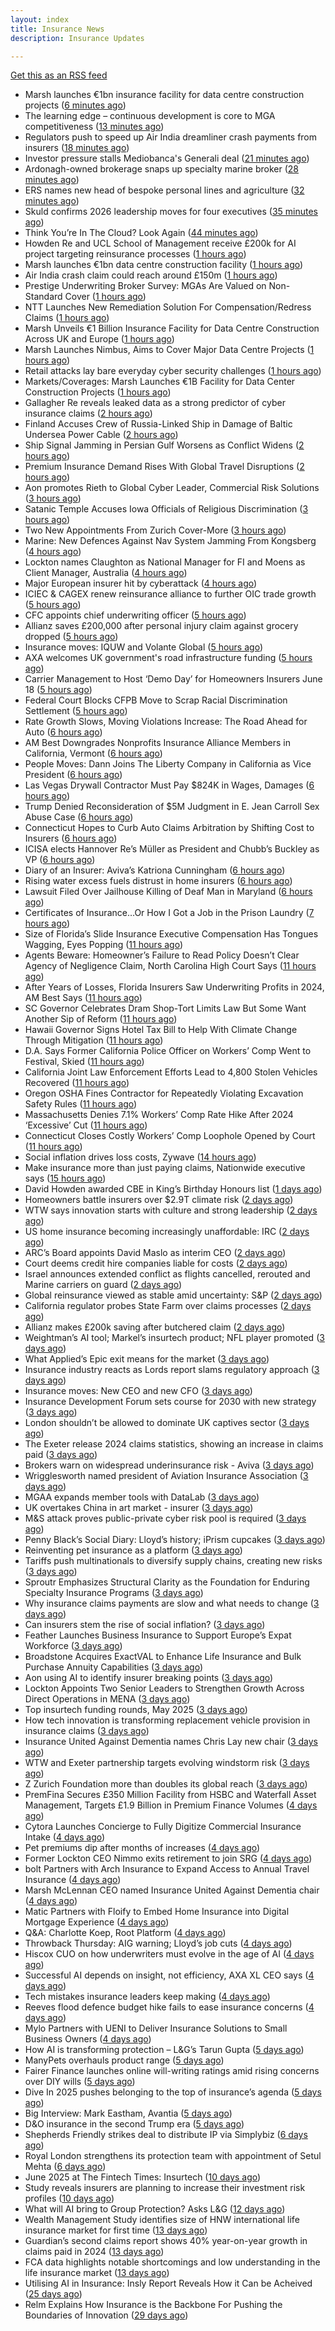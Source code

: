 ```yaml
---
layout: index
title: Insurance News
description: Insurance Updates

---
```


[Get this as an RSS feed](/insurance.rss)

<!-- news_marker starts -->
- Marsh launches €1bn insurance facility for data centre construction projects ([6 minutes ago](https://www.reinsurancene.ws/marsh-launches-e1bn-insurance-facility-for-data-centre-construction-projects/))
- The learning edge – continuous development is core to MGA competitiveness ([13 minutes ago](https://www.insurancebusinessmag.com/uk/news/columns/the-learning-edge--continuous-development-is-core-to-mga-competitiveness-539179.aspx))
- Regulators push to speed up Air India dreamliner crash payments from insurers ([18 minutes ago](https://www.insurancebusinessmag.com/uk/news/breaking-news/regulators-push-to-speed-up-air-india-dreamliner-crash-payments-from-insurers-539177.aspx))
- Investor pressure stalls Mediobanca's Generali deal ([21 minutes ago](https://www.insurancebusinessmag.com/uk/news/breaking-news/investor-pressure-stalls-mediobancas-generali-deal-539174.aspx))
- Ardonagh-owned brokerage snaps up specialty marine broker ([28 minutes ago](https://www.insurancebusinessmag.com/uk/news/marine/ardonaghowned-brokerage-snaps-up-specialty-marine-broker-539173.aspx))
- ERS names new head of bespoke personal lines and agriculture ([32 minutes ago](https://www.insurancebusinessmag.com/uk/news/breaking-news/ers-names-new-head-of-bespoke-personal-lines-and-agriculture-539172.aspx))
- Skuld confirms 2026 leadership moves for four executives ([35 minutes ago](https://www.insurancebusinessmag.com/uk/news/breaking-news/skuld-confirms-2026-leadership-moves-for-four-executives-539171.aspx))
- Think You’re In The Cloud? Look Again ([44 minutes ago](https://insurance-edge.net/2025/06/16/think-youre-in-the-cloud-look-again/))
- Howden Re and UCL School of Management receive £200k for AI project targeting reinsurance processes ([1 hours ago](https://www.reinsurancene.ws/howden-re-and-ucl-school-of-management-receive-200k-for-ai-project-targeting-reinsurance-processes/))
- Marsh launches €1bn data centre construction facility ([1 hours ago](https://www.postonline.co.uk/technology/7957944/marsh-launches-%E2%82%AC1bn-data-centre-construction-facility))
- Air India crash claim could reach around £150m ([1 hours ago](https://www.postonline.co.uk/commercial/7957943/air-india-crash-claim-could-reach-around-%C2%A3150m))
- Prestige Underwriting Broker Survey: MGAs Are Valued on Non-Standard Cover ([1 hours ago](https://insurance-edge.net/2025/06/16/prestige-underwriting-broker-survey-mgas-are-valued-on-non-standard-cover/))
- NTT Launches New Remediation Solution For Compensation/Redress Claims ([1 hours ago](https://insurance-edge.net/2025/06/16/ntt-launches-new-remediation-solution-for-compensation-redress-claims/))
- Marsh Unveils €1 Billion Insurance Facility for Data Centre Construction Across UK and Europe ([1 hours ago](https://www.insurtechinsights.com/marsh-unveils-e1-billion-insurance-facility-for-data-centre-construction-across-uk-and-europe/))
- Marsh Launches Nimbus, Aims to Cover Major Data Centre Projects ([1 hours ago](https://insurance-edge.net/2025/06/16/marsh-launches-nimbus-aims-to-cover-major-data-centre-projects/))
- Retail attacks lay bare everyday cyber security challenges ([1 hours ago](https://www.postonline.co.uk/commercial/7957940/retail-attacks-lay-bare-everyday-cyber-security-challenges))
- Markets/Coverages: Marsh Launches €1B Facility for Data Center Construction Projects ([1 hours ago](https://www.insurancejournal.com/news/international/2025/06/16/827884.htm))
- Gallagher Re reveals leaked data as a strong predictor of cyber insurance claims ([2 hours ago](https://www.reinsurancene.ws/gallagher-re-reveals-leaked-data-as-a-strong-predictor-of-cyber-insurance-claims/))
- Finland Accuses Crew of Russia-Linked Ship in Damage of Baltic Undersea Power Cable ([2 hours ago](https://www.insurancejournal.com/news/international/2025/06/16/827880.htm))
- Ship Signal Jamming in Persian Gulf Worsens as Conflict Widens ([2 hours ago](https://www.insurancejournal.com/news/international/2025/06/16/827874.htm))
- Premium Insurance Demand Rises With Global Travel Disruptions ([2 hours ago](https://www.insurancejournal.com/news/international/2025/06/16/827861.htm))
- Aon promotes Rieth to Global Cyber Leader, Commercial Risk Solutions ([3 hours ago](https://www.reinsurancene.ws/aon-promotes-rieth-to-global-cyber-leader-commercial-risk-solutions/))
- Satanic Temple Accuses Iowa Officials of Religious Discrimination ([3 hours ago](https://www.insurancejournal.com/news/midwest/2025/06/16/827081.htm))
- Two New Appointments From Zurich Cover-More ([3 hours ago](https://insurance-edge.net/2025/06/16/two-new-appointments-from-zurich-cover-more/))
- Marine: New Defences Against Nav System Jamming From Kongsberg ([4 hours ago](https://insurance-edge.net/2025/06/16/marine-new-defences-against-nav-system-jamming-from-kongsberg/))
- Lockton names Claughton as National Manager for FI and Moens as Client Manager, Australia ([4 hours ago](https://www.reinsurancene.ws/lockton-names-claughton-as-national-manager-for-fi-and-moens-as-client-manager-australia/))
- Major European insurer hit by cyberattack ([4 hours ago](https://www.insurancebusinessmag.com/uk/news/cyber/major-european-insurer-hit-by-cyberattack-539138.aspx))
- ICIEC & CAGEX renew reinsurance alliance to further OIC trade growth ([5 hours ago](https://www.reinsurancene.ws/iciec-cagex-renew-reinsurance-alliance-to-further-oic-trade-growth/))
- CFC appoints chief underwriting officer ([5 hours ago](https://www.insurancebusinessmag.com/uk/news/breaking-news/cfc-appoints-chief-underwriting-officer-539134.aspx))
- Allianz saves £200,000 after personal injury claim against grocery dropped ([5 hours ago](https://www.insurancebusinessmag.com/uk/news/legal-insights/allianz-saves-200000-after-personal-injury-claim-against-grocery-dropped-539133.aspx))
- Insurance moves: IQUW and Volante Global ([5 hours ago](https://www.insurancebusinessmag.com/uk/news/breaking-news/insurance-moves-iquw-and-volante-global-539130.aspx))
- AXA welcomes UK government's road infrastructure funding ([5 hours ago](https://www.insurancebusinessmag.com/uk/news/auto-motor/axa-welcomes-uk-governments-road-infrastructure-funding-539125.aspx))
- Carrier Management to Host ‘Demo Day’ for Homeowners Insurers June 18 ([5 hours ago](https://www.insurancejournal.com/news/national/2025/06/16/827719.htm))
- Federal Court Blocks CFPB Move to Scrap Racial Discrimination Settlement ([5 hours ago](https://www.insurancejournal.com/news/national/2025/06/16/827714.htm))
- Rate Growth Slows, Moving Violations Increase: The Road Ahead for Auto ([6 hours ago](https://www.insurancejournal.com/news/national/2025/06/16/827711.htm))
- AM Best Downgrades Nonprofits Insurance Alliance Members in California, Vermont ([6 hours ago](https://www.insurancejournal.com/news/west/2025/06/16/827690.htm))
- People Moves: Dann Joins The Liberty Company in California as Vice President ([6 hours ago](https://www.insurancejournal.com/news/west/2025/06/16/826676.htm))
- Las Vegas Drywall Contractor Must Pay $824K in Wages, Damages ([6 hours ago](https://www.insurancejournal.com/news/west/2025/06/16/827027.htm))
- Trump Denied Reconsideration of $5M Judgment in E. Jean Carroll Sex Abuse Case ([6 hours ago](https://www.insurancejournal.com/news/east/2025/06/16/827725.htm))
- Connecticut Hopes to Curb Auto Claims Arbitration by Shifting Cost to Insurers ([6 hours ago](https://www.insurancejournal.com/news/east/2025/06/16/827382.htm))
- ICISA elects Hannover Re’s Müller as President and Chubb’s Buckley as VP ([6 hours ago](https://www.reinsurancene.ws/icisa-elects-hannover-res-muller-as-president-and-chubbs-buckley-as-vp/))
- Diary of an Insurer: Aviva’s Katriona Cunningham ([6 hours ago](https://www.postonline.co.uk/claims/7957489/diary-of-an-insurer-aviva%E2%80%99s-katriona-cunningham))
- Rising water excess fuels distrust in home insurers ([6 hours ago](https://www.postonline.co.uk/personal/7957731/rising-water-excess-fuels-distrust-in-home-insurers))
- Lawsuit Filed Over Jailhouse Killing of Deaf Man in Maryland ([6 hours ago](https://www.insurancejournal.com/news/east/2025/06/16/827337.htm))
- Certificates of Insurance…Or How I Got a Job in the Prison Laundry ([7 hours ago](https://www.insurancejournal.com/magazines/mag-features/2025/06/16/826189.htm))
- Size of Florida’s Slide Insurance Executive Compensation Has Tongues Wagging, Eyes Popping ([11 hours ago](https://www.insurancejournal.com/magazines/mag-features/2025/06/16/827459.htm))
- Agents Beware: Homeowner’s Failure to Read Policy Doesn’t Clear Agency of Negligence Claim, North Carolina High Court Says ([11 hours ago](https://www.insurancejournal.com/magazines/mag-features/2025/06/16/827458.htm))
- After Years of Losses, Florida Insurers Saw Underwriting Profits in 2024, AM Best Says ([11 hours ago](https://www.insurancejournal.com/magazines/mag-features/2025/06/16/827457.htm))
- SC Governor Celebrates Dram Shop-Tort Limits Law But Some Want Another Sip of Reform ([11 hours ago](https://www.insurancejournal.com/magazines/mag-features/2025/06/16/827456.htm))
- Hawaii Governor Signs Hotel Tax Bill to Help With Climate Change Through Mitigation ([11 hours ago](https://www.insurancejournal.com/magazines/mag-features/2025/06/16/827455.htm))
- D.A. Says Former California Police Officer on Workers’ Comp Went to Festival, Skied ([11 hours ago](https://www.insurancejournal.com/magazines/mag-features/2025/06/16/827454.htm))
- California Joint Law Enforcement Efforts Lead to 4,800 Stolen Vehicles Recovered ([11 hours ago](https://www.insurancejournal.com/magazines/mag-features/2025/06/16/827453.htm))
- Oregon OSHA Fines Contractor for Repeatedly Violating Excavation Safety Rules ([11 hours ago](https://www.insurancejournal.com/magazines/mag-features/2025/06/16/827452.htm))
- Massachusetts Denies 7.1% Workers’ Comp Rate Hike After 2024 ‘Excessive’ Cut ([11 hours ago](https://www.insurancejournal.com/magazines/mag-features/2025/06/16/827451.htm))
- Connecticut Closes Costly Workers’ Comp Loophole Opened by Court ([11 hours ago](https://www.insurancejournal.com/magazines/mag-features/2025/06/16/827450.htm))
- Social inflation drives loss costs, Zywave ([14 hours ago](https://www.dig-in.com/news/social-inflation-drives-loss-costs-zywave))
- Make insurance more than just paying claims, Nationwide executive says ([15 hours ago](https://www.dig-in.com/news/make-insurance-more-than-paying-claims-nationwide-exec-says))
- David Howden awarded CBE in King’s Birthday Honours list ([1 days ago](https://www.postonline.co.uk/news/7957942/david-howden-awarded-cbe-in-king%E2%80%99s-birthday-honours-list))
- Homeowners battle insurers over $2.9T climate risk ([2 days ago](https://www.dig-in.com/articles/homeowners-battle-insurers-over-2-9t-climate-risk))
- WTW says innovation starts with culture and strong leadership ([2 days ago](https://www.insurancebusinessmag.com/uk/news/sme/wtw-says-innovation-starts-with-culture-and-strong-leadership-539078.aspx))
- US home insurance becoming increasingly unaffordable: IRC ([2 days ago](https://www.reinsurancene.ws/us-home-insurance-becoming-increasingly-unaffordable-irc/))
- ARC’s Board appoints David Maslo as interim CEO ([2 days ago](https://www.reinsurancene.ws/arcs-board-appoints-david-maslo-as-interim-ceo/))
- Court deems credit hire companies liable for costs ([2 days ago](https://www.postonline.co.uk/news/7957939/court-deems-credit-hire-companies-liable-for-costs))
- Israel announces extended conflict as flights cancelled, rerouted and Marine carriers on guard ([2 days ago](https://www.insurancebusinessmag.com/uk/news/breaking-news/israel-announces-extended-conflict-as-flights-cancelled-rerouted-and-marine-carriers-on-guard-539012.aspx))
- Global reinsurance viewed as stable amid uncertainty: S&P ([2 days ago](https://www.reinsurancene.ws/global-reinsurance-viewed-as-stable-amid-uncertainty-sp/))
- California regulator probes State Farm over claims processes ([2 days ago](https://www.dig-in.com/articles/california-regulator-probes-state-farm-over-claims-processes))
- Allianz makes £200k saving after butchered claim ([2 days ago](https://www.postonline.co.uk/market-access/claims-fraud/7957937/allianz-makes-%C2%A3200k-saving-after-butchered-claim))
- Weightman’s AI tool; Markel’s insurtech product; NFL player promoted ([3 days ago](https://www.postonline.co.uk/news/7957911/weightman%E2%80%99s-ai-tool-markel%E2%80%99s-insurtech-product-nfl-player-promoted))
- What Applied’s Epic exit means for the market ([3 days ago](https://www.postonline.co.uk/commercial/7957935/what-applied%E2%80%99s-epic-exit-means-for-the-market))
- Insurance industry reacts as Lords report slams regulatory approach ([3 days ago](https://www.insurancebusinessmag.com/uk/news/breaking-news/insurance-industry-reacts-as-lords-report-slams-regulatory-approach-538975.aspx))
- Insurance moves: New CEO and new CFO ([3 days ago](https://www.insurancebusinessmag.com/uk/news/breaking-news/insurance-moves-new-ceo-and-new-cfo-538974.aspx))
- Insurance Development Forum sets course for 2030 with new strategy ([3 days ago](https://www.insurancebusinessmag.com/uk/news/breaking-news/insurance-development-forum-sets-course-for-2030-with-new-strategy-538973.aspx))
- London shouldn’t be allowed to dominate UK captives sector ([3 days ago](https://www.postonline.co.uk/commercial/7957933/london-shouldn%E2%80%99t-be-allowed-to-dominate-uk-captives-sector))
- The Exeter release 2024 claims statistics, showing an increase in claims paid ([3 days ago](https://ifamagazine.com/the-exeter-release-2024-claims-statistics-showing-an-increase-in-claims-paid/))
- Brokers warn on widespread underinsurance risk - Aviva ([3 days ago](https://www.insurancebusinessmag.com/uk/news/breaking-news/brokers-warn-on-widespread-underinsurance-risk--aviva-538954.aspx))
- Wrigglesworth named president of Aviation Insurance Association ([3 days ago](https://www.insurancebusinessmag.com/uk/news/breaking-news/wrigglesworth-named-president-of-aviation-insurance-association-538953.aspx))
- MGAA expands member tools with DataLab ([3 days ago](https://www.insurancebusinessmag.com/uk/news/breaking-news/mgaa-expands-member-tools-with-datalab-538952.aspx))
- UK overtakes China in art market - insurer ([3 days ago](https://www.insurancebusinessmag.com/uk/news/breaking-news/uk-overtakes-china-in-art-market--insurer-538951.aspx))
- M&S attack proves public-private cyber risk pool is required ([3 days ago](https://www.postonline.co.uk/commercial/7957915/ms-attack-proves-public-private-cyber-risk-pool-is-required))
- Penny Black’s Social Diary: Lloyd’s history; iPrism cupcakes ([3 days ago](https://www.postonline.co.uk/people/7957721/penny-black%E2%80%99s-social-diary-lloyd%E2%80%99s-history-iprism-cupcakes))
- Reinventing pet insurance as a platform ([3 days ago](https://www.dig-in.com/opinion/reinventing-pet-insurance-as-a-platform))
- Tariffs push multinationals to diversify supply chains, creating new risks ([3 days ago](https://www.insurancebusinessmag.com/uk/news/breaking-news/tariffs-push-multinationals-to-diversify-supply-chains-creating-new-risks-538920.aspx))
- Sproutr Emphasizes Structural Clarity as the Foundation for Enduring Specialty Insurance Programs ([3 days ago](https://www.insurtechinsights.com/sproutr-emphasizes-structural-clarity-as-the-foundation-for-enduring-specialty-insurance-programs/))
- Why insurance claims payments are slow and what needs to change ([3 days ago](https://www.dig-in.com/opinion/why-insurance-claims-payments-are-slow-what-needs-to-change))
- Can insurers stem the rise of social inflation? ([3 days ago](https://www.dig-in.com/news/can-insurers-stem-the-rise-of-social-inflation))
- Feather Launches Business Insurance to Support Europe’s Expat Workforce ([3 days ago](https://www.insurtechinsights.com/feather-launches-business-insurance-to-support-europes-expat-workforce/))
- Broadstone Acquires ExactVAL to Enhance Life Insurance and Bulk Purchase Annuity Capabilities ([3 days ago](https://www.insurtechinsights.com/broadstone-acquires-exactval-to-enhance-life-insurance-and-bulk-purchase-annuity-capabilities/))
- Aon using AI to identify insurer breaking points ([3 days ago](https://www.postonline.co.uk/commercial/7957931/aon-using-ai-to-identify-insurer-breaking-points))
- Lockton Appoints Two Senior Leaders to Strengthen Growth Across Direct Operations in MENA ([3 days ago](https://www.insurtechinsights.com/lockton-appoints-two-senior-leaders-to-strengthen-growth-across-direct-operations-in-mena/))
- Top insurtech funding rounds, May 2025 ([3 days ago](https://www.dig-in.com/news/top-insurtech-funding-rounds-may-2025))
- How tech innovation is transforming replacement vehicle provision in insurance claims ([3 days ago](https://www.insurancebusinessmag.com/uk/news/auto-motor/how-tech-innovation-is-transforming-replacement-vehicle-provision-in-insurance-claims-538851.aspx))
- Insurance United Against Dementia names Chris Lay new chair ([3 days ago](https://www.insurancebusinessmag.com/uk/news/non-profits/insurance-united-against-dementia-names-chris-lay-new-chair-538848.aspx))
- WTW and Exeter partnership targets evolving windstorm risk ([3 days ago](https://www.insurancebusinessmag.com/uk/news/breaking-news/wtw-and-exeter-partnership-targets-evolving-windstorm-risk-538847.aspx))
- Z Zurich Foundation more than doubles its global reach ([3 days ago](https://www.insurancebusinessmag.com/uk/news/non-profits/z-zurich-foundation-more-than-doubles-its-global-reach-538846.aspx))
- PremFina Secures £350 Million Facility from HSBC and Waterfall Asset Management, Targets £1.9 Billion in Premium Finance Volumes ([4 days ago](https://www.insurtechinsights.com/premfina-secures-350-million-facility-from-hsbc-and-waterfall-asset-management-targets-1-9-billion-in-premium-finance-volumes/))
- Cytora Launches Concierge to Fully Digitize Commercial Insurance Intake ([4 days ago](https://www.insurtechinsights.com/cytora-launches-concierge-to-fully-digitize-commercial-insurance-intake/))
- Pet premiums dip after months of increases ([4 days ago](https://www.postonline.co.uk/personal/7957929/pet-premiums-dip-after-months-of-increases))
- Former Lockton CEO Nimmo exits retirement to join SRG ([4 days ago](https://www.postonline.co.uk/news/7957930/former-lockton-ceo-nimmo-exits-retirement-to-join-srg))
- bolt Partners with Arch Insurance to Expand Access to Annual Travel Insurance ([4 days ago](https://www.insurtechinsights.com/bolt-partners-with-arch-insurance-to-expand-access-to-annual-travel-insurance/))
- Marsh McLennan CEO named Insurance United Against Dementia chair ([4 days ago](https://www.postonline.co.uk/people/7957928/marsh-mclennan-ceo-named-insurance-united-against-dementia-chair))
- Matic Partners with Floify to Embed Home Insurance into Digital Mortgage Experience ([4 days ago](https://www.insurtechinsights.com/matic-partners-with-floify-to-embed-home-insurance-into-digital-mortgage-experience/))
- Q&A: Charlotte Koep, Root Platform ([4 days ago](https://www.postonline.co.uk/technology/7957566/qa-charlotte-koep-root-platform))
- Throwback Thursday: AIG warning; Lloyd’s job cuts ([4 days ago](https://www.postonline.co.uk/lloyd%E2%80%99slondon/7956730/throwback-thursday-aig-warning-lloyd%E2%80%99s-job-cuts))
- Hiscox CUO on how underwriters must evolve in the age of AI ([4 days ago](https://www.postonline.co.uk/technology/7957894/hiscox-cuo-on-how-underwriters-must-evolve-in-the-age-of-ai))
- Successful AI depends on insight, not efficiency, AXA XL CEO says ([4 days ago](https://www.dig-in.com/news/insight-not-efficiency-makes-ai-successful-axa-ceo-says))
- Tech mistakes insurance leaders keep making ([4 days ago](https://www.dig-in.com/opinion/tech-mistakes-insurance-leaders-keep-making))
- Reeves flood defence budget hike fails to ease insurance concerns ([4 days ago](https://www.postonline.co.uk/personal/7957925/reeves-flood-defence-budget-hike-fails-to-ease-insurance-concerns))
- Mylo Partners with UENI to Deliver Insurance Solutions to Small Business Owners ([4 days ago](https://www.insurtechinsights.com/mylo-partners-with-ueni-to-deliver-insurance-solutions-to-small-business-owners/))
- How AI is transforming protection – L&G’s Tarun Gupta ([5 days ago](https://ifamagazine.com/what-does-ai-mean-for-digital-health-and-wellbeing/))
- ManyPets overhauls product range ([5 days ago](https://www.postonline.co.uk/news/7957921/manypets-overhauls-product-range))
- Fairer Finance launches online will-writing ratings amid rising concerns over DIY wills ([5 days ago](https://ifamagazine.com/fairer-finance-launches-online-will-writing-ratings-amid-rising-concerns-over-diy-wills/))
- Dive In 2025 pushes belonging to the top of insurance’s agenda ([5 days ago](https://www.postonline.co.uk/news/7957904/dive-in-2025-pushes-belonging-to-the-top-of-insurance%E2%80%99s-agenda))
- Big Interview: Mark Eastham, Avantia ([5 days ago](https://www.postonline.co.uk/personal/7957718/big-interview-mark-eastham-avantia))
- D&O insurance in the second Trump era ([5 days ago](https://www.postonline.co.uk/commercial/7957858/do-insurance-in-the-second-trump-era))
- Shepherds Friendly strikes deal to distribute IP via Simplybiz ([6 days ago](https://ifamagazine.com/shepherds-friendly-strikes-deal-to-distribute-ip-via-simplybiz/))
- Royal London strengthens its protection team with appointment of Setul Mehta ([6 days ago](https://ifamagazine.com/royal-london-strengthens-its-protection-team-with-appointment-of-setul-mehta/))
- June 2025 at The Fintech Times: Insurtech ([10 days ago](https://thefintechtimes.com/june-2025-at-the-fintech-times-insurtech/))
- Study reveals insurers are planning to increase their investment risk profiles ([10 days ago](https://ifamagazine.com/study-reveals-insurers-are-planning-to-increase-their-investment-risk-profiles/))
- What will AI bring to Group Protection? Asks L&G ([12 days ago](https://ifamagazine.com/what-will-ai-bring-to-group-protection-asks-lg/))
- Wealth Management Study identifies size of HNW international life insurance market for first time ([13 days ago](https://ifamagazine.com/wealth-management-study-identifies-size-of-hnw-international-life-insurance-market-for-first-time/))
- Guardian’s second claims report shows 40% year-on-year growth in claims paid in 2024 ([13 days ago](https://ifamagazine.com/guardians-second-claims-report-show-40-year-on-year-growth-in-claims-paid-in-2024/))
- FCA data highlights notable shortcomings and low understanding in the life insurance market ([13 days ago](https://ifamagazine.com/fca-data-highlights-notable-shortcomings-and-low-understanding-in-the-life-insurance-market/))
- Utilising AI in Insurance: Insly Report Reveals How it Can be Acheived ([25 days ago](https://thefintechtimes.com/utilising-ai-in-insurance-insly-report-reveals-how-it-can-be-acheived/))
- Relm Explains How Insurance is the Backbone For Pushing the Boundaries of Innovation ([29 days ago](https://thefintechtimes.com/relm-explains-how-insurance-is-the-backbone-for-pushing-the-boundaries-of-innovation/))

<!-- news_marker ends -->